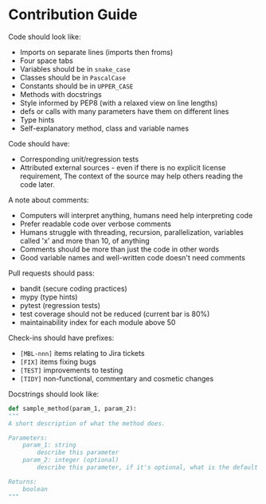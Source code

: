 # Contribution Guide


Code should look like:
- Imports on separate lines (imports then froms)
- Four space tabs
- Variables should be in `snake_case`
- Classes should be in `PascalCase`
- Constants should be in `UPPER_CASE`
- Methods with docstrings
- Style informed by PEP8 (with a relaxed view on line lengths)
- defs or calls with many parameters have them on different lines
- Type hints
- Self-explanatory method, class and variable names


Code should have:
- Corresponding unit/regression tests
- Attributed external sources - even if there is no explicit license requirement, The context of the source may help others reading the code later.


A note about comments:
- Computers will interpret anything, humans need help interpreting code
- Prefer readable code over verbose comments
- Humans struggle with threading, recursion, parallelization, variables called 'x' and more than 10, of anything
- Comments should be more than just the code in other words
- Good variable names and well-written code doesn't need comments


Pull requests should pass:
- bandit (secure coding practices)
- mypy (type hints)
- pytest (regression tests)
- test coverage should not be reduced (current bar is 80%)
- maintainability index for each module above 50


Check-ins should have prefixes:
- `[MBL-nnn]` items relating to Jira tickets
- `[FIX]` items fixing bugs
- `[TEST]` improvements to testing
- `[TIDY]` non-functional, commentary and cosmetic changes


Docstrings should look like:
~~~python
def sample_method(param_1, param_2):
"""
A short description of what the method does.

Parameters:
    param_1: string
        describe this parameter
    param_2: integer (optional)
        describe this parameter, if it's optional, what is the default

Returns:
    boolean
"""
~~~
